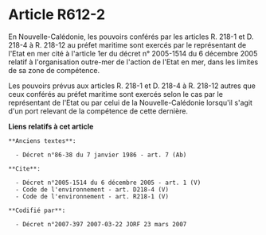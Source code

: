 # Article R612-2

En Nouvelle-Calédonie, les pouvoirs conférés par les articles R. 218-1 et D. 218-4 à R. 218-12 au préfet maritime sont
exercés par le représentant de l'Etat en mer cité à l'article 1er du décret n° 2005-1514 du 6 décembre 2005 relatif à
l'organisation outre-mer de l'action de l'Etat en mer, dans les limites de sa zone de compétence. 

Les pouvoirs prévus aux articles R. 218-1 et D. 218-4 à R. 218-12 autres que ceux conférés au préfet maritime sont exercés
selon le cas par le représentant de l'Etat ou par celui de la Nouvelle-Calédonie lorsqu'il s'agit d'un port relevant de la
compétence de cette dernière.

**Liens relatifs à cet article**

	**Anciens textes**:

	  - Décret n°86-38 du 7 janvier 1986 - art. 7 (Ab)

	**Cite**:

	  - Décret n°2005-1514 du 6 décembre 2005 - art. 1 (V)
	  - Code de l'environnement - art. D218-4 (V)
	  - Code de l'environnement - art. R218-1 (V)

	**Codifié par**:

	  - Décret n°2007-397 2007-03-22 JORF 23 mars 2007
